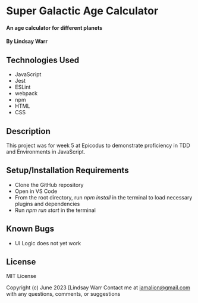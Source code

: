 # Super Galactic Age Calculator

#### An age calculator for different planets

#### By Lindsay Warr

## Technologies Used

* JavaScript
* Jest
* ESLint
* webpack
* npm
* HTML
* CSS

## Description
This project was for week 5 at Epicodus to demonstrate proficiency in TDD and Environments in JavaScript. 

## Setup/Installation Requirements

* Clone the GitHub repository
* Open in VS Code
* From the root directory, run _npm install_ in the terminal to load necessary plugins and dependencies
* Run _npm run start_ in the terminal

## Known Bugs

* UI Logic does not yet work

## License
MIT License

Copyright (c) June 2023 [Lindsay Warr Contact me at iamalion@gmail.com with any questions, comments, or suggestions

